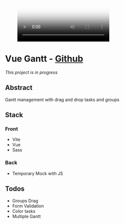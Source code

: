 
<figure class="video_container">
  <video controls="true" allowfullscreen="true" poster="../img/vue-gantt.png">
    <source src="../video/vue-gantt.webm" type="video/webm">
  </video>
</figure>

# Vue Gantt - [Github](https://github.com/ChiaraPassaro/vue-gantt)
*This project is in progress*


## Abstract
Gantt management with drag and drop tasks and groups

## Stack
### Front
* Vite
* Vue  
* Sass

### Back
* Temporary Mock with JS 


## Todos
* Groups Drag
* Form Validation
* Color tasks
* Multiple Gantt